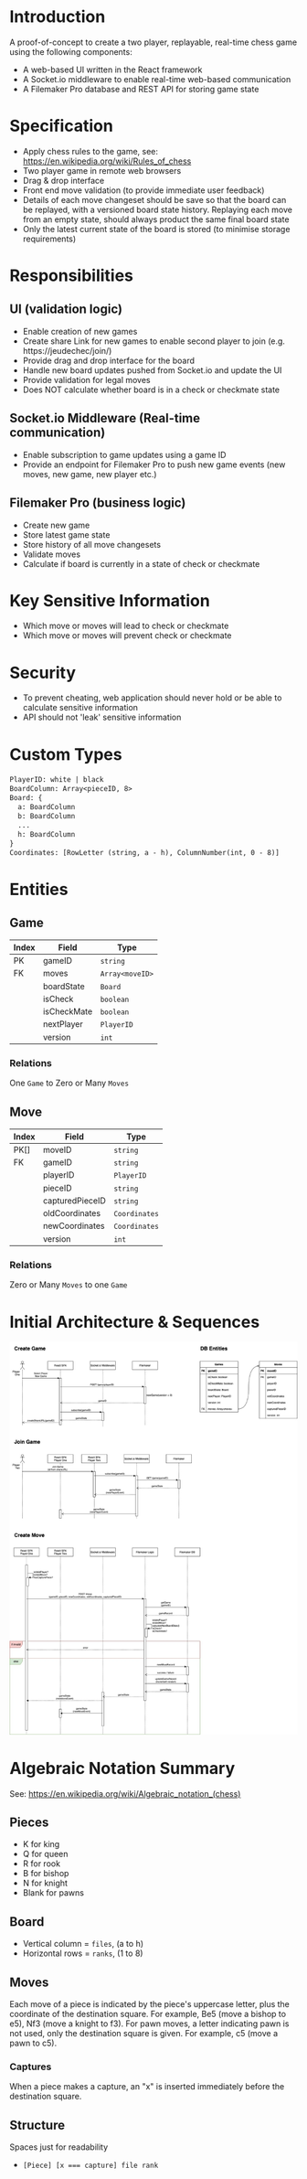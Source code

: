 # Introduction

A proof-of-concept to create a two player, replayable, real-time chess game using the following components:

- A web-based UI written in the React framework
- A Socket.io middleware to enable real-time web-based communication
- A Filemaker Pro database and REST API for storing game state

# Specification

- Apply chess rules to the game, see: https://en.wikipedia.org/wiki/Rules_of_chess
- Two player game in remote web browsers
- Drag & drop interface
- Front end move validation (to provide immediate user feedback)
- Details of each move changeset should be save so that the board can be replayed, with a versioned board state history. Replaying each move from an empty state, should always product the same final board state
- Only the latest current state of the board is stored (to minimise storage requirements)

# Responsibilities

## UI (validation logic)

- Enable creation of new games
- Create share Link for new games to enable second player to join (e.g. https://jeudechec/join/<gameID>)
- Provide drag and drop interface for the board
- Handle new board updates pushed from Socket.io and update the UI
- Provide validation for legal moves
- Does NOT calculate whether board is in a check or checkmate state

## Socket.io Middleware (Real-time communication)

- Enable subscription to game updates using a game ID
- Provide an endpoint for Filemaker Pro to push new game events (new moves, new game, new player etc.)

## Filemaker Pro (business logic)

- Create new game
- Store latest game state
- Store history of all move changesets
- Validate moves
- Calculate if board is currently in a state of check or checkmate

# Key Sensitive Information

- Which move or moves will lead to check or checkmate
- Which move or moves will prevent check or checkmate

# Security

- To prevent cheating, web application should never hold or be able to calculate sensitive information
- API should not 'leak' sensitive information

# Custom Types

```
PlayerID: white | black
BoardColumn: Array<pieceID, 8>
Board: {
  a: BoardColumn
  b: BoardColumn
  ...
  h: BoardColumn
}
Coordinates: [RowLetter (string, a - h), ColumnNumber(int, 0 - 8)]
```

# Entities

## Game

| Index | Field       | Type            |
| ----- | ----------- | --------------- |
| PK    | gameID      | `string`        |
| FK    | moves       | `Array<moveID>` |
|       | boardState  | `Board`         |
|       | isCheck     | `boolean`       |
|       | isCheckMate | `boolean`       |
|       | nextPlayer  | `PlayerID`      |
|       | version     | `int`           |

### Relations

One `Game` to Zero or Many `Moves`

## Move

| Index | Field           | Type          |
| ----- | --------------- | ------------- |
| PK[]  | moveID          | `string`      |
| FK    | gameID          | `string`      |
|       | playerID        | `PlayerID`    |
|       | pieceID         | `string`      |
|       | capturedPieceID | `string`      |
|       | oldCoordinates  | `Coordinates` |
|       | newCoordinates  | `Coordinates` |
|       | version         | `int`         |

### Relations

Zero or Many `Moves` to one `Game`

# Initial Architecture & Sequences

![Initial Architecture](./architecture.jpg)

# Algebraic Notation Summary

See: https://en.wikipedia.org/wiki/Algebraic_notation_(chess)

## Pieces

- K for king
- Q for queen
- R for rook
- B for bishop
- N for knight
- Blank for pawns

## Board

- Vertical column = `files`, (a to h)
- Horizontal rows = `ranks`, (1 to 8)

## Moves

Each move of a piece is indicated by the piece's uppercase letter, plus the coordinate of the destination square. For example, Be5 (move a bishop to e5), Nf3 (move a knight to f3). For pawn moves, a letter indicating pawn is not used, only the destination square is given. For example, c5 (move a pawn to c5).

### Captures

When a piece makes a capture, an "x" is inserted immediately before the destination square.

## Structure

Spaces just for readability

- `[Piece] [x === capture] file rank`
